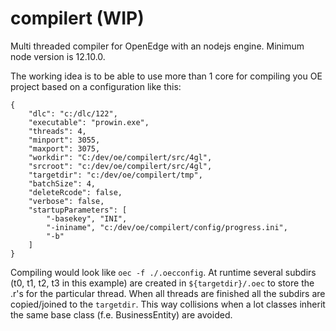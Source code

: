 # compilert (WIP)
Multi threaded compiler for OpenEdge with an nodejs engine. Minimum node version is 12.10.0.

The working idea is to be able to use more than 1 core for compiling you OE project based on a configuration like this:
```
{
    "dlc": "c:/dlc/122",
    "executable": "prowin.exe",
    "threads": 4,
    "minport": 3055,
    "maxport": 3075,
    "workdir": "C:/dev/oe/compilert/src/4gl",
    "srcroot": "c:/dev/oe/compilert/src/4gl",
    "targetdir": "c:/dev/oe/compilert/tmp",
    "batchSize": 4,
    "deleteRcode": false,
    "verbose": false,
    "startupParameters": [
        "-basekey", "INI",
        "-ininame", "c:/dev/oe/compilert/config/progress.ini",
        "-b"
    ]
}
```
Compiling would look like `oec -f ./.oecconfig`. At runtime several subdirs (t0, t1, t2, t3 in this example) are created in `${targetdir}/.oec` to store the .r's for the particular thread. When all threads are finished all the subdirs are copied/joined to the `targetdir`. This way collisions when a lot classes inherit the same base class (f.e. BusinessEntity) are avoided.
